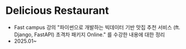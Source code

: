 # Delicious Restaurant

- Fast  campus 강의 "파이썬으로 개발하는 빅데이터 기반 맛집 추천 서비스 (ft. Django, FastAPI) 초격차 패키지 Online." 를 수강한 내용에 대한 정리
- 2025.01~